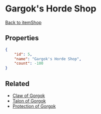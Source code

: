 # Gargok's Horde Shop

<no description available>

[Back to itemShop](../item-shops.md)

## Properties

```json
{
    "id": 5,
    "name": "Gargok's Horde Shop",
    "count": -100
}
```

## Related

- [Claw of Gorgok](../items/385-claw-of-gorgok.md)
- [Talon of Gorgok](../items/386-talon-of-gorgok.md)
- [Protection of Gorgok](../items/387-protection-of-gorgok.md)

